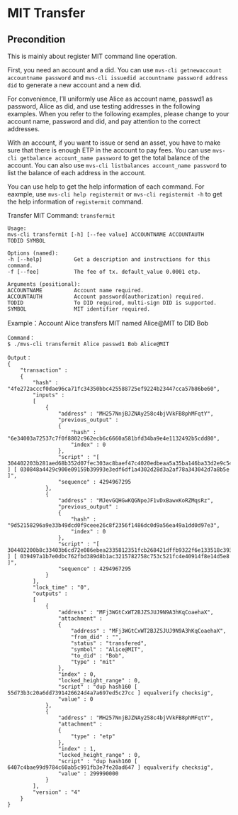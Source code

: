 # MIT Transfer

## Precondition

This is mainly about register MIT command line operation.

First, you need an account and a did. You can use `mvs-cli getnewaccount accountname password` and `mvs-cli issuedid accountname password address did` to generate a new account and a new did.

For convenience, I’ll uniformly use Alice as account name, passwd1 as password, Alice as did, and use testing addresses in the following examples. When you refer to the following examples, please change to your account name, password and did, and pay attention to the correct addresses.

With an account, if you want to issue or send an asset, you have to make sure that there is enough ETP in the account to pay fees. You can use `mvs-cli getbalance account_name password` to get the total balance of the account. You can also use `mvs-cli listbalances account_name password` to list the balance of each address in the account.

You can use help to get the help information of each command. For eaxmple, use `mvs-cli help registermit` or `mvs-cli registermit -h` to get the help information of `registermit` command.

Transfer MIT
Command: `transfermit`

    Usage:
    mvs-cli transfermit [-h] [--fee value] ACCOUNTNAME ACCOUNTAUTH
    TODID SYMBOL

    Options (named):
    -h [--help]          Get a description and instructions for this command.
    -f [--fee]           The fee of tx. default_value 0.0001 etp.

    Arguments (positional):
    ACCOUNTNAME          Account name required.
    ACCOUNTAUTH          Account password(authorization) required.
    TODID                To DID required, multi-sign DID is supported.
    SYMBOL               MIT identifier required.

Example：Account Alice transfers MIT named Alice@MIT to DID Bob

    Command：
    $ ./mvs-cli transfermit Alice passwd1 Bob Alice@MIT

    Output：
    {
        "transaction" :
        {
            "hash" : "4fe272acccf0dae96ca71fc34350bbc425588725ef9224b23447cca57b86be60",
            "inputs" :
            [
                {
                    "address" : "MH257NnjBJZNAy258c4bjVVkFB8phMFqtY",
                    "previous_output" :
                    {
                        "hash" : "6e34003a72537c7f0f8802c962ecb6c6660a581bfd34ba9e4e1132492b5cdd80",
                        "index" : 0
                    },
                    "script" : "[ 304402203b281aed68b352d07fec303ac8baef47c4020edbeaa5a35ba146ba33d2e9c54c02202fb08aa2c1f3c0dda914a3c4f1630bbd795686690bec955475fef39283c78d2f01 ] [ 030848a4429c900e09159b39993e3edf6df1a4302d28d3a2af78a343042d7a8b5e ]",
                    "sequence" : 4294967295
                },
                {
                    "address" : "MJevGQHGwKQGNpeJF1vDxBawxKoRZMqsRz",
                    "previous_output" :
                    {
                        "hash" : "9d52158296a9e33b49dcd0f9ceee26c8f2356f1486dc0d9a56ea49a1dd0d97e3",
                        "index" : 0
                    },
                    "script" : "[ 304402200b8c33403b6cd72e086ebea2335812351fcb268421dffb9322f6e133518c393602202376aa29f4803150ed60a86984a0956e299f15a53f698bfcedd484ba2f722c1a01 ] [ 039497a1b7e0dbc762fbd389d8b1ac3215782758c753c521fc4e40914f8e14d5e8 ]",
                    "sequence" : 4294967295
                }
            ],
            "lock_time" : "0",
            "outputs" :
            [
                {
                    "address" : "MFj3WGtCxWT2BJZSJUJ9N9A3hKqCoaehaX",
                    "attachment" :
                    {
                        "address" : "MFj3WGtCxWT2BJZSJUJ9N9A3hKqCoaehaX",
                        "from_did" : "",
                        "status" : "transfered",
                        "symbol" : "Alice@MIT",
                        "to_did" : "Bob",
                        "type" : "mit"
                    },
                    "index" : 0,
                    "locked_height_range" : 0,
                    "script" : "dup hash160 [ 55d73b3c20a6dd7391426624d4a7a697ed5c27cc ] equalverify checksig",
                    "value" : 0
                },
                {
                    "address" : "MH257NnjBJZNAy258c4bjVVkFB8phMFqtY",
                    "attachment" :
                    {
                        "type" : "etp"
                    },
                    "index" : 1,
                    "locked_height_range" : 0,
                    "script" : "dup hash160 [ 6407c4bae99d9784c60ab5c991fb3e7fe20ad647 ] equalverify checksig",
                    "value" : 299990000
                }
            ],
            "version" : "4"
        }
    }
